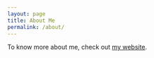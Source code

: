 ```yaml
---
layout: page
title: About Me
permalink: /about/
---
```


To know more about me, check out [my website](https://ashishu007.github.io/).

